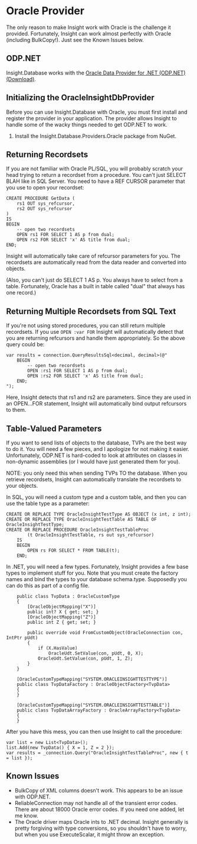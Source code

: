 # Oracle Provider #

The only reason to make Insight work with Oracle is the challenge it provided. Fortunately, Insight can work almost perfectly with Oracle (including BulkCopy!). Just see the Known Issues below.

## ODP.NET ##

Insight.Database works with the [Oracle Data Provider for .NET (ODP.NET) (Download)](http://www.oracle.com/technetwork/topics/dotnet/index-085163.html).

## Initializing the OracleInsightDbProvider ##

Before you can use Insight.Database with Oracle, you must first install and register the provider in your application. The provider allows Insight to handle some of the wacky things needed to get ODP.NET to work.

1. Install the Insight.Database.Providers.Oracle package from NuGet.

## Returning Recordsets ##

If you are not familiar with Oracle PL/SQL, you will probably scratch your head trying to return a recordset from a procedure. You can't just SELECT BLAH like in SQL Server. You need to have a REF CURSOR parameter that you use to open your recordset:

	CREATE PROCEDURE GetData (
		rs1 OUT sys_refcursor,
		rs2 OUT sys_refcursor
	)
	IS
	BEGIN
		-- open two recordsets
		OPEN rs1 FOR SELECT 1 AS p from dual;
		OPEN rs2 FOR SELECT 'x' AS title from dual;
	END;

Insight will automatically take care of refcursor parameters for you. The recordsets are automatically read from the data reader and converted into objects.

(Also, you can't just do SELECT 1 AS p. You always have to select from a table. Fortunately, Oracle has a built in table called "dual" that always has one record.)

## Returning Multiple Recordsets from SQL Text ##

If you're not using stored procedures, you can still return multiple recordsets. If you use `OPEN :var FOR` Insight will automatically detect that you are returning refcursors and handle them appropriately. So the above query could be:

	var results = connection.QueryResultsSql<decimal, decimal>(@"
		BEGIN
			-- open two recordsets
			OPEN :rs1 FOR SELECT 1 AS p from dual;
			OPEN :rs2 FOR SELECT 'x' AS title from dual;
		END;
	");

Here, Insight detects that rs1 and rs2 are parameters. Since they are used in an OPEN...FOR statement, Insight will automatically bind output refcursors to them.

## Table-Valued Parameters ##

If you want to send lists of objects to the database, TVPs are the best way to do it. You will need a few pieces, and I apologize for not making it easier. Unfortunately, ODP.NET is hard-coded to look at attributes on classes in non-dynamic assemblies (or I would have just generated them for you).

NOTE: you only need this when sending TVPs TO the database. When you retrieve recordsets, Insight can automatically translate the recordsets to your objects.

In SQL, you will need a custom type and a custom table, and then you can use the table type as a parameter:

	CREATE OR REPLACE TYPE OracleInsightTestType AS OBJECT (x int, z int);
	CREATE OR REPLACE TYPE OracleInsightTestTable AS TABLE OF OracleInsightTestType;
	CREATE OR REPLACE PROCEDURE OracleInsightTestTableProc 
			(t OracleInsightTestTable, rs out sys_refcursor) 
		IS 
		BEGIN
			OPEN rs FOR SELECT * FROM TABLE(t); 
		END;

In .NET, you will need a few types. Fortunately, Insight provides a few base types to implement stuff for you. Note that you must create the factory names and bind the types to your database schema.type. Supposedly you can do this as part of a config file.

		public class TvpData : OracleCustomType
		{
			[OracleObjectMapping("X")]
			public int? X { get; set; }
			[OracleObjectMapping("Z")]
			public int Z { get; set; }

			public override void FromCustomObject(OracleConnection con, IntPtr pUdt)
			{
				if (X.HasValue)
					OracleUdt.SetValue(con, pUdt, 0, X);
				OracleUdt.SetValue(con, pUdt, 1, Z);
			}
		}

		[OracleCustomTypeMapping("SYSTEM.ORACLEINSIGHTTESTTYPE")]
		public class TvpDataFactory : OracleObjectFactory<TvpData>
		{
		}

		[OracleCustomTypeMapping("SYSTEM.ORACLEINSIGHTTESTTABLE")]
		public class TvpDataArrayFactory : OracleArrayFactory<TvpData>
		{
		}

After you have this mess, you can then use Insight to call the procedure:

	var list = new List<TvpData>();
	list.Add(new TvpData() { X = 1, Z = 2 });
	var results = _connection.Query("OracleInsightTestTableProc", new { t = list });

## Known Issues ##

* BulkCopy of XML columns doesn't work. This appears to be an issue with ODP.NET.
* ReliableConnection<OracleConnection> may not handle all of the transient error codes. There are about 18000 Oracle error codes. If you need one added, let me know.
* The Oracle driver maps Oracle ints to .NET decimal. Insight generally is pretty forgiving with type conversions, so you shouldn't have to worry, but when you use ExecuteScalar, it might throw an exception.

